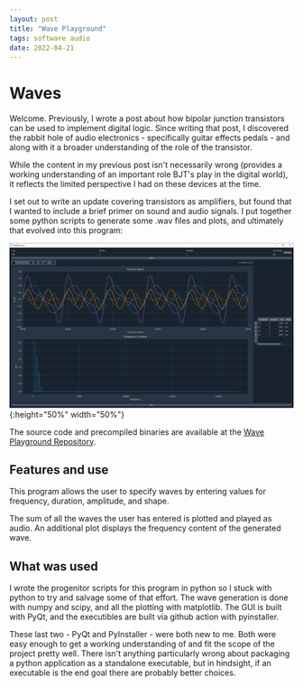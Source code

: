 ```yaml
---
layout: post
title: "Wave Playground"
tags: software audio
date: 2022-04-21
---
```


# Waves

Welcome. Previously, I wrote a post about how bipolar junction transistors can be used to implement digital logic. Since writing that post, I discovered the rabbit hole of audio electronics - specifically guitar effects pedals - and along with it a broader understanding of the role of the transistor.

While the content in my previous post isn't necessarily wrong (provides a working understanding of an important role BJT's play in the digital world), it reflects the limited perspective I had on these devices at the time. 

I set out to write an update covering transistors as amplifiers, but found that I wanted to include a brief primer on sound and audio signals. I put together some python scripts to generate some .wav files and plots, and ultimately that evolved into this program: 

![screenshot](/assets/wavedemo.PNG){:height="50%" width="50%"}


The source code and precompiled binaries are available at the [Wave Playground Repository](https://github.com/jamescapuder/QtWaves). 

## Features and use

This program allows the user to specify waves by entering values for frequency, duration, amplitude, and shape. 

The sum of all the waves the user has entered is plotted and played as audio. An additional plot displays the frequency content of the generated wave.

## What was used

I wrote the progenitor scripts for this program in python so I stuck with python to try and salvage some of that effort. The wave generation is done with numpy and scipy, and all the plotting with matplotlib. The GUI is built with PyQt, and the executibles are built via github action with pyinstaller. 

These last two - PyQt and PyInstaller - were both new to me. Both were easy enough to get a working understanding of and fit the scope of the project pretty well. There isn't anything particularly wrong about packaging a python application as a standalone executable, but in hindsight, if an executable is the end goal there are probably better choices. 